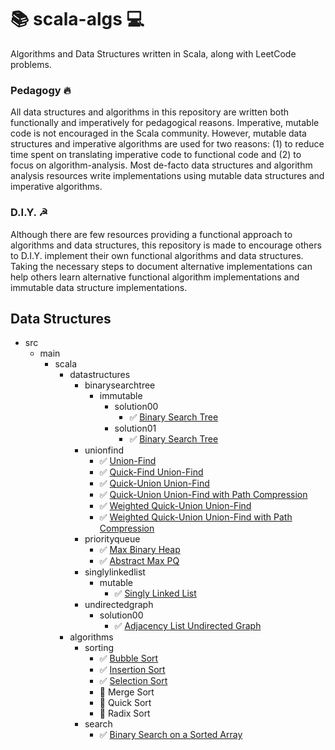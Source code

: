 # 📚 scala-algs 💻
Algorithms and Data Structures written in Scala, along with LeetCode problems.

### Pedagogy 🔥
All data structures and algorithms in this repository are written both functionally and
imperatively for pedagogical reasons. Imperative, mutable code is not encouraged in the Scala community. However,
mutable data structures and imperative algorithms are used for two reasons: (1) to reduce time spent on translating
imperative code to functional code and (2) to focus on algorithm-analysis. Most de-facto data structures and algorithm
analysis resources write implementations using mutable data structures and imperative algorithms.

### D.I.Y. ☭
Although there are few resources providing a functional approach to algorithms and data structures, this repository is
made to encourage others to D.I.Y. implement their own functional algorithms and data structures. Taking the necessary
steps to document alternative implementations can help others learn alternative functional algorithm implementations
and immutable data structure implementations.


## Data Structures

- src
  - main
    - scala
      - datastructures
        - binarysearchtree
          - immutable
            - solution00
              - ✅ [Binary Search Tree](https://github.com/joyoyoyoyoyo/scala-algs/blob/master/src/main/scala/datastructures/binarysearchtree/immutable/solution00/Tree.scala)
            - solution01
              - ✅ [Binary Search Tree](https://github.com/joyoyoyoyoyo/scala-algs/blob/master/src/main/scala/datastructures/binarysearchtree/immutable/solution01/Tree.scala)
        - unionfind
          - ✅ [Union-Find](https://github.com/joyoyoyoyoyo/scala-algs/blob/master/src/main/scala/datastructures/unionfind/UF.scala)
          - ✅ [Quick-Find Union-Find](https://github.com/joyoyoyoyoyo/scala-algs/blob/master/src/main/scala/datastructures/unionfind/QuickFindUF.scala)
          - ✅ [Quick-Union Union-Find](https://github.com/joyoyoyoyoyo/scala-algs/blob/master/src/main/scala/datastructures/unionfind/QuickUnionUF.scala)
          - ✅ [Quick-Union Union-Find with Path Compression](https://github.com/joyoyoyoyoyo/scala-algs/blob/master/src/main/scala/datastructures/unionfind/QuickUnionPCUF.scala)
          - ✅ [Weighted Quick-Union Union-Find](https://github.com/joyoyoyoyoyo/scala-algs/blob/master/src/main/scala/datastructures/unionfind/WeightedQuickUnionUF.scala)
          - ✅ [Weighted Quick-Union Union-Find with Path Compression](https://github.com/joyoyoyoyoyo/scala-algs/blob/master/src/main/scala/datastructures/unionfind/WeightedQuickUnionPCUF.scala)
        - priorityqueue
          - ✅ [Max Binary Heap](https://github.com/joyoyoyoyoyo/scala-algs/blob/master/src/main/scala/datastructures/priorityqueue/MaxBinaryHeap.scala)
          - ✅ [Abstract Max PQ](https://github.com/joyoyoyoyoyo/scala-algs/blob/master/src/main/scala/datastructures/priorityqueue/MaxPQ.scala)
        - singlylinkedlist
          - mutable
            - ✅ [Singly Linked List](https://github.com/joyoyoyoyoyo/scala-algs/blob/master/src/main/scala/datastructures/singlylinkedlist/mutable/SinglyLinkedList.scala)   
        - undirectedgraph
          - solution00
            - ✅ [Adjacency List Undirected Graph](https://github.com/joyoyoyoyoyo/scala-algs/blob/master/src/main/scala/datastructures/undirectedgraph/solution00/UndirectedGraph.scala)
      - algorithms
        - sorting
          - ✅ [Bubble Sort](https://github.com/joyoyoyoyoyo/scala-algs/blob/master/src/main/scala/algorithms/sorting/BubbleSort.scala)
          - ✅ [Insertion Sort](https://github.com/joyoyoyoyoyo/scala-algs/blob/master/src/main/scala/algorithms/sorting/InsertionSort.scala)
          - ✅ [Selection Sort](https://github.com/joyoyoyoyoyo/scala-algs/blob/master/src/main/scala/algorithms/sorting/SelectionSort.scala)
          - 💭 Merge Sort
          - 💭 Quick Sort
          - 💭 Radix Sort
        - search
          - ✅ [Binary Search on a Sorted Array](https://github.com/joyoyoyoyoyo/scala-algs/blob/master/src/main/scala/algorithms/search/BinarySearch.scala)

